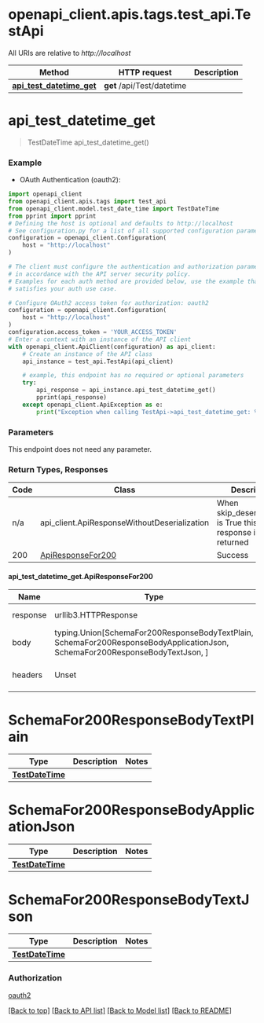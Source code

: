 <a name="__pageTop"></a>
# openapi_client.apis.tags.test_api.TestApi

All URIs are relative to *http://localhost*

Method | HTTP request | Description
------------- | ------------- | -------------
[**api_test_datetime_get**](#api_test_datetime_get) | **get** /api/Test/datetime | 

# **api_test_datetime_get**
<a name="api_test_datetime_get"></a>
> TestDateTime api_test_datetime_get()



### Example

* OAuth Authentication (oauth2):
```python
import openapi_client
from openapi_client.apis.tags import test_api
from openapi_client.model.test_date_time import TestDateTime
from pprint import pprint
# Defining the host is optional and defaults to http://localhost
# See configuration.py for a list of all supported configuration parameters.
configuration = openapi_client.Configuration(
    host = "http://localhost"
)

# The client must configure the authentication and authorization parameters
# in accordance with the API server security policy.
# Examples for each auth method are provided below, use the example that
# satisfies your auth use case.

# Configure OAuth2 access token for authorization: oauth2
configuration = openapi_client.Configuration(
    host = "http://localhost"
)
configuration.access_token = 'YOUR_ACCESS_TOKEN'
# Enter a context with an instance of the API client
with openapi_client.ApiClient(configuration) as api_client:
    # Create an instance of the API class
    api_instance = test_api.TestApi(api_client)

    # example, this endpoint has no required or optional parameters
    try:
        api_response = api_instance.api_test_datetime_get()
        pprint(api_response)
    except openapi_client.ApiException as e:
        print("Exception when calling TestApi->api_test_datetime_get: %s\n" % e)
```
### Parameters
This endpoint does not need any parameter.

### Return Types, Responses

Code | Class | Description
------------- | ------------- | -------------
n/a | api_client.ApiResponseWithoutDeserialization | When skip_deserialization is True this response is returned
200 | [ApiResponseFor200](#api_test_datetime_get.ApiResponseFor200) | Success

#### api_test_datetime_get.ApiResponseFor200
Name | Type | Description  | Notes
------------- | ------------- | ------------- | -------------
response | urllib3.HTTPResponse | Raw response |
body | typing.Union[SchemaFor200ResponseBodyTextPlain, SchemaFor200ResponseBodyApplicationJson, SchemaFor200ResponseBodyTextJson, ] |  |
headers | Unset | headers were not defined |

# SchemaFor200ResponseBodyTextPlain
Type | Description  | Notes
------------- | ------------- | -------------
[**TestDateTime**](../../models/TestDateTime.md) |  | 


# SchemaFor200ResponseBodyApplicationJson
Type | Description  | Notes
------------- | ------------- | -------------
[**TestDateTime**](../../models/TestDateTime.md) |  | 


# SchemaFor200ResponseBodyTextJson
Type | Description  | Notes
------------- | ------------- | -------------
[**TestDateTime**](../../models/TestDateTime.md) |  | 


### Authorization

[oauth2](../../../README.md#oauth2)

[[Back to top]](#__pageTop) [[Back to API list]](../../../README.md#documentation-for-api-endpoints) [[Back to Model list]](../../../README.md#documentation-for-models) [[Back to README]](../../../README.md)

